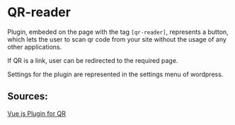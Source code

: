 # QR-reader

Plugin, embeded on the page with the tag `[qr-reader]`, represents a button, which lets the user to scan qr code from your site without the usage of any other applications.

If QR is a link, user can be redirected to the required page.

Settings for the plugin are represented in the settings menu of wordpress.

## Sources:

[Vue js Plugin for QR](https://gruhn.github.io/vue-qrcode-reader/ )